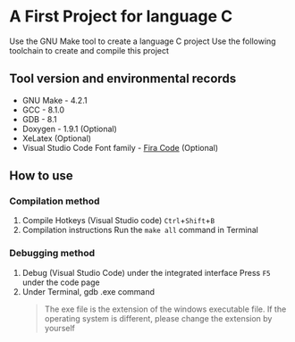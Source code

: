 # A First Project for language C

Use the GNU Make tool to create a language C project
Use the following toolchain to create and compile this project

## Tool version and environmental records
- GNU Make - 4.2.1
- GCC - 8.1.0
- GDB - 8.1
- Doxygen - 1.9.1 (Optional)
- XeLatex (Optional)
- Visual Studio Code Font family - [Fira Code](https://github.com/tonsky/FiraCode) (Optional)

## How to use

### Compilation method

1. Compile Hotkeys (Visual Studio code)
     `Ctrl`+`Shift`+`B`
2. Compilation instructions
     Run the `make all` command in Terminal

### Debugging method

1. Debug (Visual Studio Code) under the integrated interface
     Press `F5` under the code page
2. Under Terminal, gdb <filename>.exe command
     > The exe file is the extension of the windows executable file. If the operating system is different, please change the extension by yourself
